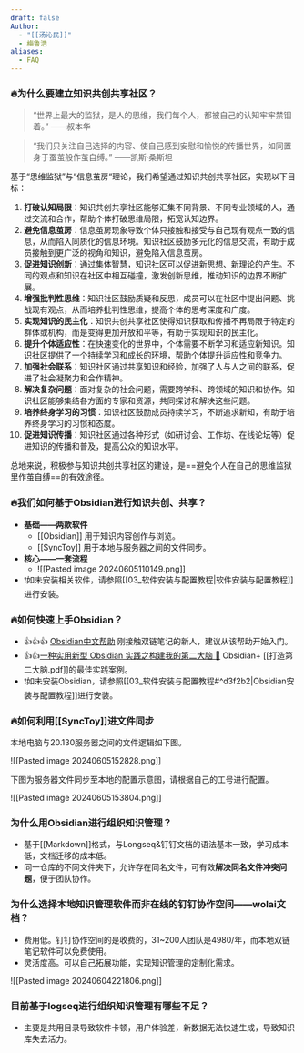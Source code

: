 ```yaml
---
draft: false
Author:
  - "[[汤沁民]]"
  - 梅鲁浩
aliases:
  - FAQ
---
```


### 🔥为什么要建立知识共创共享社区？

>“世界上最大的监狱，是人的思维，我们每个人，都被自己的认知牢牢禁锢着。”
>——叔本华

>“我们只关注自己选择的内容、使自己感到安慰和愉悦的传播世界，如同置身于蚕茧般作茧自缚。”
>——凯斯·桑斯坦

基于“思维监狱”与“信息茧房“理论，我们希望通过知识共创共享社区，实现以下目标：
1. **打破认知局限**：知识共创共享社区能够汇集不同背景、不同专业领域的人，通过交流和合作，帮助个体打破思维局限，拓宽认知边界。
2. **避免信息茧房**：信息茧房现象导致个体只接触和接受与自己现有观点一致的信息，从而陷入同质化的信息环境。知识社区鼓励多元化的信息交流，有助于成员接触到更广泛的视角和知识，避免陷入信息茧房。
3. **促进知识创新**：通过集体智慧，知识社区可以促进新思想、新理论的产生。不同的观点和知识在社区中相互碰撞，激发创新思维，推动知识的边界不断扩展。
4. **增强批判性思维**：知识社区鼓励质疑和反思，成员可以在社区中提出问题、挑战现有观点，从而培养批判性思维，提高个体的思考深度和广度。
5. **实现知识的民主化**：知识共创共享社区使得知识获取和传播不再局限于特定的群体或机构，而是变得更加开放和平等，有助于实现知识的民主化。
6. **提升个体适应性**：在快速变化的世界中，个体需要不断学习和适应新知识。知识社区提供了一个持续学习和成长的环境，帮助个体提升适应性和竞争力。
7. **加强社会联系**：知识社区通过共享知识和经验，加强了人与人之间的联系，促进了社会凝聚力和合作精神。
8. **解决复杂问题**：面对复杂的社会问题，需要跨学科、跨领域的知识和协作。知识社区能够集结各方面的专家和资源，共同探讨和解决这些问题。
9. **培养终身学习的习惯**：知识社区鼓励成员持续学习，不断追求新知，有助于培养终身学习的习惯和态度。
10. **促进知识传播**：知识社区通过各种形式（如研讨会、工作坊、在线论坛等）促进知识的传播和普及，提高公众的知识水平。

总地来说，积极参与知识共创共享社区的建设，是==避免个人在自己的思维监狱里作茧自缚==的有效途径。

### 🔥我们如何基于Obsidian进行知识共创、共享？

- **基础——两款软件**
	- [[Obsidian]] 用于知识内容创作与浏览。
	- [[SyncToy]] 用于本地与服务器之间的文件同步。
- **核心——一套流程**
	- ![[Pasted image 20240605110149.png]]
- ❗如未安装相关软件，请参照[[03_软件安装与配置教程|软件安装与配置教程]]进行安装。

### 🔥如何快速上手Obsidian？

- 👍👍👍 [Obsidian中文帮助](https://publish.obsidian.md/help-zh/%E7%94%B1%E6%AD%A4%E5%BC%80%E5%A7%8B) 刚接触双链笔记的新人，建议从该帮助开始入门。
- 👍👍[一种实用新型 Obsidian 实践之构建我的第二大脑 🧠](https://zhuanlan.zhihu.com/p/640042778) Obsidian+ [[打造第二大脑.pdf]]的最佳实践案例。 
- ❗如未安装Obsidian，请参照[[03_软件安装与配置教程#^d3f2b2|Obsidian安装与配置教程]]进行安装。

### 🔥如何利用[[SyncToy]]进文件同步

本地电脑与20.130服务器之间的文件逻辑如下图。

![[Pasted image 20240605152828.png]]

下图为服务器文件同步至本地的配置示意图，请根据自己的工号进行配置。

![[Pasted image 20240605153804.png]]

### 为什么用Obsidian进行组织知识管理？

- 基于[[Markdown]]格式，与Longseq&钉钉文档的语法基本一致，学习成本低，文档迁移的成本低。
- 同一仓库的不同文件夹下，允许存在同名文件，可有效**解决同名文件冲突问题**，便于团队协作。

### 为什么选择本地知识管理软件而非在线的钉钉协作空间——wolai文档？

- 费用低。钉钉协作空间的是收费的，31~200人团队是4980/年，而本地双链笔记软件可以免费使用。
- 灵活度高。可以自己拓展功能，实现知识管理的定制化需求。

![[Pasted image 20240604221806.png]]

### 目前基于logseq进行组织知识管理有哪些不足？

- 主要是共用目录导致软件卡顿，用户体验差，新数据无法快速生成，导致知识库失去活力。


